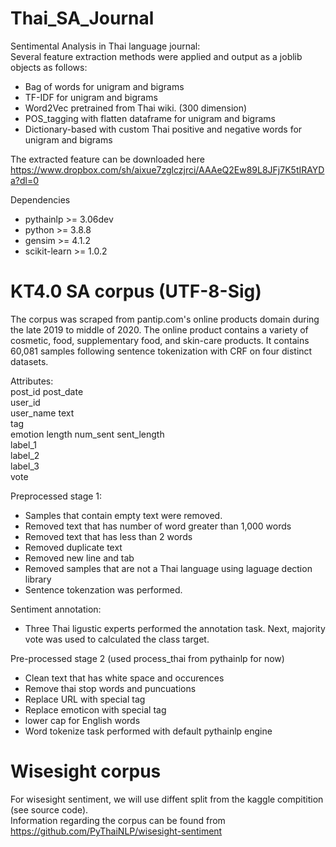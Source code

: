 # Thai_SA_Journal
Sentimental Analysis in Thai language journal:  
Several feature extraction methods were applied and output as a joblib objects as follows:  

* Bag of words for unigram and bigrams
* TF-IDF for unigram and bigrams 
* Word2Vec pretrained from Thai wiki. (300 dimension)
* POS_tagging with flatten dataframe for unigram and bigrams
* Dictionary-based with custom Thai positive and negative words for unigram and bigrams

The extracted feature can be downloaded here
https://www.dropbox.com/sh/aixue7zglczjrci/AAAeQ2Ew89L8JFj7K5tIRAYDa?dl=0


Dependencies
* pythainlp >= 3.06dev
* python >= 3.8.8
* gensim >= 4.1.2
* scikit-learn >= 1.0.2


# KT4.0 SA corpus  (UTF-8-Sig)

The corpus was scraped from pantip.com's online products domain during the late 2019 to middle of 2020. The online product contains a variety of cosmetic, food, supplementary food, and skin-care products. It contains 60,081 samples following sentence tokenization with CRF on four distinct datasets.     


Attributes:  
post_id
post_date  
user_id  
user_name 
text  
tag  
emotion
length
num_sent
sent_length  
label_1  
label_2  
label_3  
vote  

Preprocessed stage 1:  
* Samples that contain empty text were removed.
* Removed text that has number of word greater than 1,000 words
* Removed text that has less than 2 words  
* Removed duplicate text  
* Removed new line and tab
* Removed samples that are not a Thai language using laguage dection library  
* Sentence tokenzation was performed.  

Sentiment annotation:  
* Three Thai ligustic experts performed the annotation task. Next, majority vote was used to calculated the class target.  

Pre-processed stage 2 (used process_thai from pythainlp for now)
* Clean text that has white space and occurences
* Remove thai stop words and puncuations 
* Replace URL with special tag
* Replace emoticon with special tag
* lower cap for English words
* Word tokenize task performed with default pythainlp engine  


# Wisesight corpus
For wisesight sentiment, we will use diffent split from the kaggle compitition (see source code).  
Information regarding the corpus can be found from https://github.com/PyThaiNLP/wisesight-sentiment  

